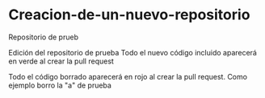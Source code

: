 # Creacion-de-un-nuevo-repositorio
Repositorio de prueb

Edición del repositorio de prueba
Todo el nuevo código incluido aparecerá en verde al crear la pull request

Todo el código borrado aparecerá en rojo al crear la pull request. Como ejemplo borro la "a" de prueba
